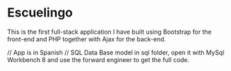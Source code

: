 # Escuelingo
This is the first full-stack application I have built using Bootstrap for the front-end and PHP together with Ajax for the back-end.

// App is in Spanish
// SQL Data Base model in sql folder, open it with MySql Workbench 8 and use the forward engineer to get the full code.
